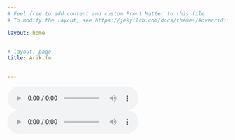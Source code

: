 ```yaml
---
# Feel free to add content and custom Front Matter to this file.
# To modify the layout, see https://jekyllrb.com/docs/themes/#overriding-theme-defaults

layout: home


# layout: page
title: Arik.fm


---
```

 <audio controls>
   <source src="/assets/neverlosemeremix2-001.wav" type="audio/mpeg">
   Your browser does not support the audio element.
 </audio>
 <audio controls>
   <source src="/assets/finished.mp3" type="audio/mpeg">
   Your browser does not support the audio element.
 </audio>